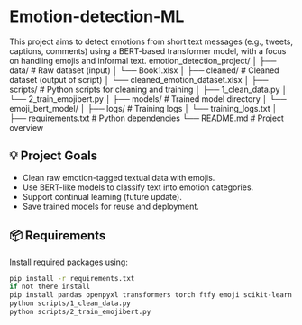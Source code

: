 # Emotion-detection-ML
This project aims to detect emotions from short text messages (e.g., tweets, captions, comments) using a BERT-based transformer model, with a focus on handling emojis and informal text.
emotion_detection_project/
│
├── data/ # Raw dataset (input)
│ └── Book1.xlsx
│
├── cleaned/ # Cleaned dataset (output of script)
│ └── cleaned_emotion_dataset.xlsx
│
├── scripts/ # Python scripts for cleaning and training
│ ├── 1_clean_data.py
│ └── 2_train_emojibert.py
│
├── models/ # Trained model directory
│ └── emoji_bert_model/
│
├── logs/ # Training logs
│ └── training_logs.txt
│
├── requirements.txt # Python dependencies
└── README.md # Project overview

## 💡 Project Goals

- Clean raw emotion-tagged textual data with emojis.
- Use BERT-like models to classify text into emotion categories.
- Support continual learning (future update).
- Save trained models for reuse and deployment.

## 📦 Requirements

Install required packages using:

```bash
pip install -r requirements.txt
if not there install
pip install pandas openpyxl transformers torch ftfy emoji scikit-learn
python scripts/1_clean_data.py
python scripts/2_train_emojibert.py

